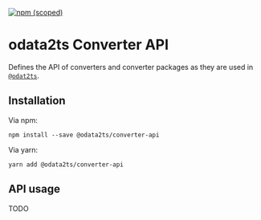 [![npm (scoped)](https://img.shields.io/npm/v/@odata2ts/converter-api?style=for-the-badge)](https://www.npmjs.com/package/@odata2ts/converter-api)

# odata2ts Converter API

Defines the API of converters and converter packages as they are used in 
[`@odat2ts`](https://github.com/odata2ts/odata2ts).

## Installation
Via npm:
```
npm install --save @odata2ts/converter-api
```
Via yarn:
```
yarn add @odata2ts/converter-api
```

## API usage
TODO
